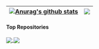 | <a href="https://github.com/SuYiqiu888/github-readme-stats"><img align="center" src="https://github-readme-stats-yunchu.vercel.app/api?username=SuYiqiu888&show_icons=true&include_all_commits=true&theme=buefy&hide_border=true" alt="Anurag's github stats" /></a> | <a href="https://github.com/SuYiqiu888/github-readme-stats"><img align="center" src="https://github-readme-stats-yunchu.vercel.app/api/top-langs/?username=SuYiqiu888&layout=compact&theme=buefy&hide_border=true" /></a> |
| ------------- | ------------- |

#### Top Repositories


<a href="https://github.com/SuYiqiu888/github-readme-stats">
  <img align="center" src="https://github-readme-stats-yunchu.vercel.app/api/pin/?username=SuYiqiu888&repo=github-readme-stats&theme=buefy" />
</a>
<a href="https://github.com/SuYiqiu888/SuYiqiu888.github.io">
  <img align="center" src="https://github-readme-stats-yunchu.vercel.app/api/pin/?username=SuYiqiu888&repo=SuYiqiu888.github.io&theme=buefy" />
</a>

<br />
<br />
